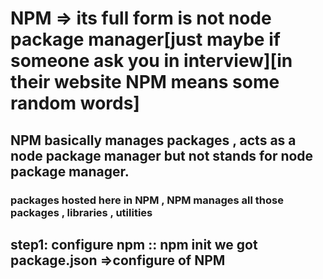 # NPM => its full form is not node package manager[just maybe if someone ask you in interview][in their website NPM means some random words]
## NPM basically manages packages , acts as a node package manager but not stands for node package manager.

### packages hosted here in NPM , NPM manages all those packages , libraries , utilities

## step1: configure npm :: npm init we got package.json =>configure of NPM


